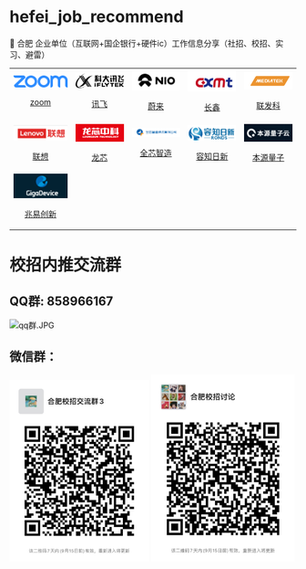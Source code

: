 # hefei_job_recommend

🔎  合肥 企业单位（互联网+国企银行+硬件ic）工作信息分享（社招、校招、实习、避雷）

<table align="center">
</tr><tr>
  <td align="center">
    <a href="infos/zoom.md">
      <img src="assets/logo-zoom.png" width="140px">
      <p>zoom</p>
    </a>
  </td>
  <td align="center">
    <a href="infos/讯飞.md">
      <img src="assets/logo-讯飞.png" width="140px">
      <p>讯飞</p>
    </a>
  </td>
  <td align="center">
    <a href="infos/蔚来.md">
      <img src="assets/logo-蔚来.png" width="140px">
      <p>蔚来</p>
    </a>
  </td>
  <td align="center">
    <a href="infos/长鑫.md">
      <img src="assets/logo-长鑫.png" width="140px">
      <p>长鑫</p>
    </a>
  </td>
  <td align="center">
    <a href="infos/联发科.md">
      <img src="assets/logo-联发科.png" width="140px">
      <p>联发科</p>
    </a>
  </td>
</tr><tr>
  <td align="center">
    <a href="infos/联想.md">
      <img src="assets/logo-联想.png" width="140px">
      <p>联想</p>
    </a>
  </td>
  <td align="center">
    <a href="infos/龙芯.md">
      <img src="assets/logo-龙芯.png" width="140px">
      <p>龙芯</p>
    </a>
  </td>
  <td align="center">
    <a href="infos/全芯智造.md">
      <img src="assets/logo-全芯智造.png" width="140px">
      <p>全芯智造</p>
    </a>
  </td>
  <td align="center">
    <a href="infos/容知日新.md">
      <img src="assets/logo-容知日新.png" width="140px">
      <p>容知日新</p>
    </a>
  </td>
  <td align="center">
    <a href="infos/本源量子.md">
      <img src="assets/logo-本源量子.png" width="140px">
      <p>本源量子</p>
    </a>
  </td>
</tr><tr>
  <td align="center">
    <a href="infos/兆易创新.md">
      <img src="assets/logo-兆易创新.png" width="140px">
      <p>兆易创新</p>
    </a>
  </td>
</table>

# 校招内推交流群

## QQ群: 858966167

<img title="" src="./assets/qq群.JPG" alt="qq群.JPG" width="161">

## 微信群：

<img src="./assets/微信群1.JPG" title="" alt="微信群1.JPG" width="245">

<img src="./assets/微信群2.JPG" title="" alt="微信群2.JPG" width="252">
